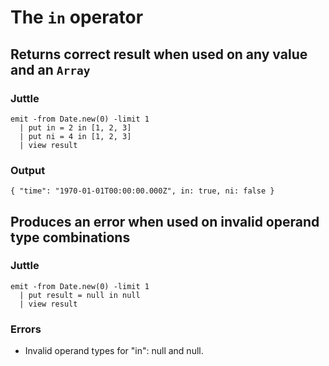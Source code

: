 The `in` operator
=================

Returns correct result when used on any value and an `Array`
------------------------------------------------------------

### Juttle

    emit -from Date.new(0) -limit 1
      | put in = 2 in [1, 2, 3]
      | put ni = 4 in [1, 2, 3]
      | view result

### Output

    { "time": "1970-01-01T00:00:00.000Z", in: true, ni: false }

Produces an error when used on invalid operand type combinations
----------------------------------------------------------------

### Juttle

    emit -from Date.new(0) -limit 1
      | put result = null in null
      | view result

### Errors

  * Invalid operand types for "in": null and null.

